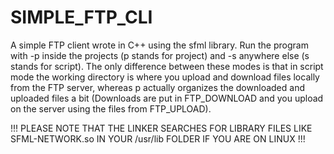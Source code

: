 # SIMPLE_FTP_CLI
A simple FTP client wrote in C++ using the sfml library. Run the program with -p inside the projects (p stands for project) and -s anywhere else (s stands for script). The only difference between these modes is that in script mode the working directory is where you upload and download files locally from the FTP server, whereas p actually organizes the downloaded and uploaded files a bit (Downloads are put in FTP_DOWNLOAD and you upload on the server using the files from FTP_UPLOAD).

!!! PLEASE NOTE THAT THE LINKER SEARCHES FOR LIBRARY FILES LIKE SFML-NETWORK.so IN YOUR /usr/lib FOLDER IF YOU ARE ON LINUX !!!
